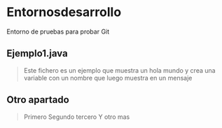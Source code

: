 # Entornosdesarrollo
Entorno de pruebas para probar Git


## Ejemplo1.java
> Este fichero es un ejemplo que muestra un hola mundo y crea una variable con un nombre que luego muestra en un mensaje
## Otro apartado
>Primero
>Segundo
>tercero
>Y otro mas
